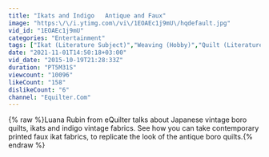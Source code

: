 ```yaml
---
title: "Ikats and Indigo   Antique and Faux"
image: "https:\/\/i.ytimg.com\/vi\/1EOAEc1j9mU\/hqdefault.jpg"
vid_id: "1EOAEc1j9mU"
categories: "Entertainment"
tags: ["Ikat (Literature Subject)","Weaving (Hobby)","Quilt (Literature Subject)"]
date: "2021-11-01T14:50:18+03:00"
vid_date: "2015-10-19T21:28:33Z"
duration: "PT5M31S"
viewcount: "10096"
likeCount: "158"
dislikeCount: "6"
channel: "Equilter.Com"
---
```

{% raw %}Luana Rubin from eQuilter talks about Japanese vintage boro quilts, ikats and indigo vintage fabrics. See how you can take contemporary printed faux ikat fabrics, to replicate the look of the antique boro quilts.{% endraw %}
